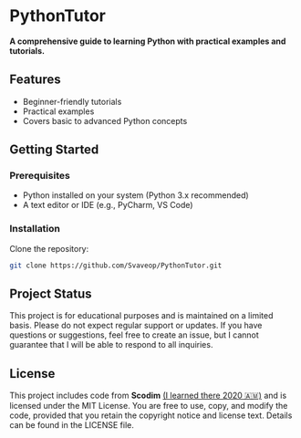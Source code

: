 # PythonTutor

**A comprehensive guide to learning Python with practical examples and tutorials.**

## Features
- Beginner-friendly tutorials
- Practical examples
- Covers basic to advanced Python concepts

## Getting Started

### Prerequisites
- Python installed on your system (Python 3.x recommended)
- A text editor or IDE (e.g., PyCharm, VS Code)

### Installation
Clone the repository:
```bash
git clone https://github.com/Svaveop/PythonTutor.git
```

## Project Status

This project is for educational purposes and is maintained on a limited basis. Please do not expect regular support or updates. If you have questions or suggestions, feel free to create an issue, but I cannot guarantee that I will be able to respond to all inquiries.

## License

This project includes code from **Scodim** [(I learned there 2020 🇦🇲)](https://shcodim.com/) and is licensed under the MIT License. You are free to use, copy, and modify the code, provided that you retain the copyright notice and license text. Details can be found in the LICENSE file.
